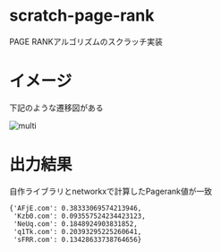 # scratch-page-rank
PAGE RANKアルゴリズムのスクラッチ実装


# イメージ

下記のような遷移図がある

![multi](https://user-images.githubusercontent.com/29496312/59154501-8f9ec380-8aae-11e9-9558-41e46f8e17b1.png)


# 出力結果

自作ライブラリとnetworkxで計算したPagerank値が一致

```buildoutcfg
{'AFjE.com': 0.38333069574213946,
 'Kzb0.com': 0.093557524234423123,
 'NeUq.com': 0.1848924903831852,
 'q1Tk.com': 0.20393295225260641,
 'sFRR.com': 0.13428633738764656}
```
